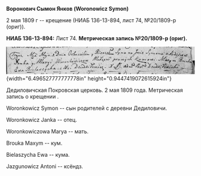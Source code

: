 **Воронович Сымон Янков (Woronowicz Symon)**

2 мая 1809 г -- крещение (НИАБ 136-13-894, лист 74, №20/1809-р (ориг)).

**НИАБ 136-13-894:** Лист 74. **Метрическая запись №20/1809-р (ориг).**

![](./media/e8cf33e409ed27233dc99e80008476d186cdeceb.png){width="6.496527777777778in"
height="0.9447419072615924in"}

Дедиловичская Покровская церковь. 2 мая 1809 года. Метрическая запись о
крещении .

Woronkowicz Symon -- сын родителей с деревни Дедиловичи.

Woronkowicz Janka -- отец.

Woronkowiczowa Marya -- мать.

Brouka Maxym -- кум.

Bielaszycha Ewa -- кума.

Jazgunowicz Antoni -- ксёндз.
